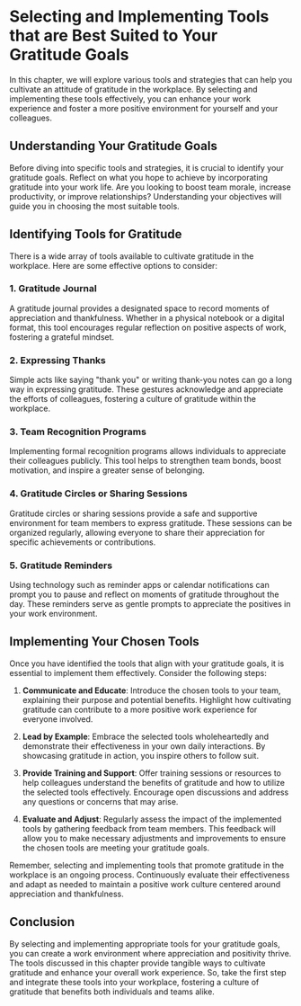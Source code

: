 Selecting and Implementing Tools that are Best Suited to Your Gratitude Goals
========================================================================================

In this chapter, we will explore various tools and strategies that can help you cultivate an attitude of gratitude in the workplace. By selecting and implementing these tools effectively, you can enhance your work experience and foster a more positive environment for yourself and your colleagues.

Understanding Your Gratitude Goals
----------------------------------

Before diving into specific tools and strategies, it is crucial to identify your gratitude goals. Reflect on what you hope to achieve by incorporating gratitude into your work life. Are you looking to boost team morale, increase productivity, or improve relationships? Understanding your objectives will guide you in choosing the most suitable tools.

Identifying Tools for Gratitude
-------------------------------

There is a wide array of tools available to cultivate gratitude in the workplace. Here are some effective options to consider:

### 1. Gratitude Journal

A gratitude journal provides a designated space to record moments of appreciation and thankfulness. Whether in a physical notebook or a digital format, this tool encourages regular reflection on positive aspects of work, fostering a grateful mindset.

### 2. Expressing Thanks

Simple acts like saying "thank you" or writing thank-you notes can go a long way in expressing gratitude. These gestures acknowledge and appreciate the efforts of colleagues, fostering a culture of gratitude within the workplace.

### 3. Team Recognition Programs

Implementing formal recognition programs allows individuals to appreciate their colleagues publicly. This tool helps to strengthen team bonds, boost motivation, and inspire a greater sense of belonging.

### 4. Gratitude Circles or Sharing Sessions

Gratitude circles or sharing sessions provide a safe and supportive environment for team members to express gratitude. These sessions can be organized regularly, allowing everyone to share their appreciation for specific achievements or contributions.

### 5. Gratitude Reminders

Using technology such as reminder apps or calendar notifications can prompt you to pause and reflect on moments of gratitude throughout the day. These reminders serve as gentle prompts to appreciate the positives in your work environment.

Implementing Your Chosen Tools
------------------------------

Once you have identified the tools that align with your gratitude goals, it is essential to implement them effectively. Consider the following steps:

1. **Communicate and Educate**: Introduce the chosen tools to your team, explaining their purpose and potential benefits. Highlight how cultivating gratitude can contribute to a more positive work experience for everyone involved.

2. **Lead by Example**: Embrace the selected tools wholeheartedly and demonstrate their effectiveness in your own daily interactions. By showcasing gratitude in action, you inspire others to follow suit.

3. **Provide Training and Support**: Offer training sessions or resources to help colleagues understand the benefits of gratitude and how to utilize the selected tools effectively. Encourage open discussions and address any questions or concerns that may arise.

4. **Evaluate and Adjust**: Regularly assess the impact of the implemented tools by gathering feedback from team members. This feedback will allow you to make necessary adjustments and improvements to ensure the chosen tools are meeting your gratitude goals.

Remember, selecting and implementing tools that promote gratitude in the workplace is an ongoing process. Continuously evaluate their effectiveness and adapt as needed to maintain a positive work culture centered around appreciation and thankfulness.

Conclusion
----------

By selecting and implementing appropriate tools for your gratitude goals, you can create a work environment where appreciation and positivity thrive. The tools discussed in this chapter provide tangible ways to cultivate gratitude and enhance your overall work experience. So, take the first step and integrate these tools into your workplace, fostering a culture of gratitude that benefits both individuals and teams alike.
